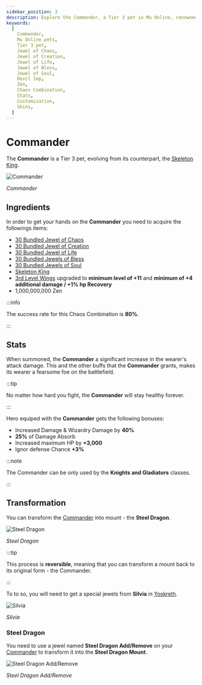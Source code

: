 ```yaml
---
sidebar_position: 3
description: Explore the Commander, a Tier 3 pet in Mu Online, renowned for its dark arts mastery, control over the undead, and unique skills. Learn about its ingredients, crafting process, stats, and customization options, including skins. Unleash the Commander's formidable buffs and bonuses, and discover its significance to Mu Online gameplay.
keywords:
  [
    Commander,
    Mu Online pets,
    Tier 3 pet,
    Jewel of Chaos,
    Jewel of Creation,
    Jewel of Life,
    Jewel of Bless,
    Jewel of Soul,
    Devil Imp,
    Zen,
    Chaos Combination,
    Stats,
    Customization,
    Skins,
  ]
---
```


# Commander

The **Commander** is a Tier 3 pet, evolving from its counterpart, the [Skeleton King](/crafting/pets/tier-2/skeleton-king).

![Commander](/img/items/pets/commander.jpg)

_Commander_

## Ingredients

In order to get your hands on the **Commander** you need to acquire the followings items:

- [30 Bundled Jewel of Chaos](/items/jewels/regular-jewels/jewel-of-chaos)
- [30 Bundled Jewel of Creation](/items/jewels/regular-jewels/jewel-of-creation)
- [30 Bundled Jewel of Life](/items/jewels/regular-jewels/jewel-of-life)
- [30 Bundled Jewels of Bless](/items/jewels/regular-jewels/jewel-of-bless)
- [30 Bundled Jewels of Soul](/items/jewels/regular-jewels/jewel-of-soul)
- [Skeleton King](/crafting/pets/tier-2/skeleton-king)
- [3rd Level Wings](/crafting/wings/third-level-wings) upgraded to **minimum level of +11** and **minimum of +4 additional damage / +1% hp Recovery**
- 1,000,000,000 Zen

:::info

The success rate for this Chaos Combination is **80%**.

:::

## Stats

When summoned, the **Commander** a significant increase in the wearer's attack damage. This and the other buffs that the **Commander** grants, makes its wearer a fearsome foe on the battlefield.

:::tip

No matter how hard you fight, the **Commander** will stay healthy forever.

:::

Hero equiped with the **Commander** gets the following bonuses:

- Increased Damage & Wizardry Damage by **40%**
- **25%** of Damage Absorb
- Increased maximum HP by **+3,000**
- Ignor defense Chance **+3%**

:::note

The Commander can be only used by the **Knights and Gladiators** classes.

:::

## Transformation

You can transform the [Commander](/items/pets#knights--gladiators-pets) into mount - the **Steel Dragon**.

![Steel Dragon](/img/items/pets/steel-dragon.jpg)

_Steel Dragon_

:::tip

This process is **reversible**, meaning that you can transform a mount back to its original form - the Commander.

:::

To to so, you will need to get a special jewels from **Silvia** in [Yoskreth](/maps/yoskreth).

![Silvia](/img/npc/silvia.jpg)

_Silvia_

### Steel Dragon

You need to use a jewel named **Steel Dragon Add/Remove** on your [Commander](/items/pets#knights--gladiators-pets) to transform it into the **Steel Dragon Mount**.

![Steel Dragon Add/Remove](/img/items/jewels/steeldragon-jewel.jpg)

_Steel Dragon Add/Remove_
